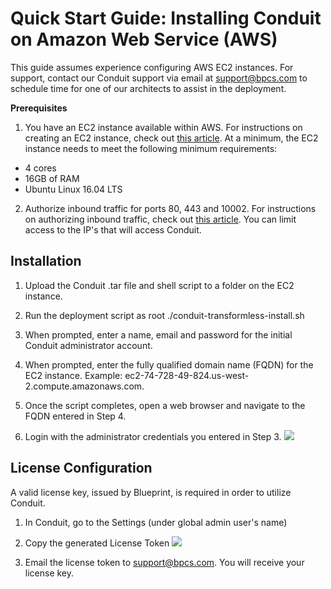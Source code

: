 # Quick Start Guide: Installing Conduit on Amazon Web Service (AWS)

This guide assumes experience configuring AWS EC2 instances. For support, contact our Conduit support via email at support@bpcs.com to schedule time for one of our architects to assist in the deployment.

**Prerequisites**
1. You have an EC2 instance available within AWS. For instructions on creating an EC2 instance, check out [this article](https://docs.aws.amazon.com/AWSEC2/latest/UserGuide/EC2_GetStarted.html). At a minimum, the EC2 instance needs to meet the following minimum requirements:
  * 4 cores
  * 16GB of RAM
  * Ubuntu Linux 16.04 LTS
2. Authorize inbound traffic for ports 80, 443 and 10002. For instructions on authorizing inbound traffic, check out [this article](https://docs.aws.amazon.com/AWSEC2/latest/UserGuide/authorizing-access-to-an-instance.html). You can limit access to the IP's that will access Conduit.

## Installation
1. Upload the Conduit .tar file and shell script to a folder on the EC2 instance.

2. Run the deployment script as root ./conduit-transformless-install.sh

3. When prompted, enter a name, email and password for the initial Conduit administrator account.

4. When prompted, enter the fully qualified domain name (FQDN) for the EC2 instance. Example: ec2-74-728-49-824.us-west-2.compute.amazonaws.com.

5. Once the script completes, open a web browser and navigate to the FQDN entered in Step 4.

6. Login with the administrator credentials you entered in Step 3.
![](https://www.dropbox.com/s/q8wfqqrpasut4qn/Screen%20Shot%202019-06-07%20at%209.26.48%20PM.png?raw=1)

## License Configuration

A valid license key, issued by Blueprint, is required in order to utilize Conduit.

1. In Conduit, go to the Settings (under global admin user's name)

2. Copy the generated License Token
![](https://www.dropbox.com/s/joee25ghtss33bk/Screen%20Shot%202019-06-16%20at%201.55.53%20AM.png?raw=1)

3. Email the license token to support@bpcs.com. You will receive your license key.
